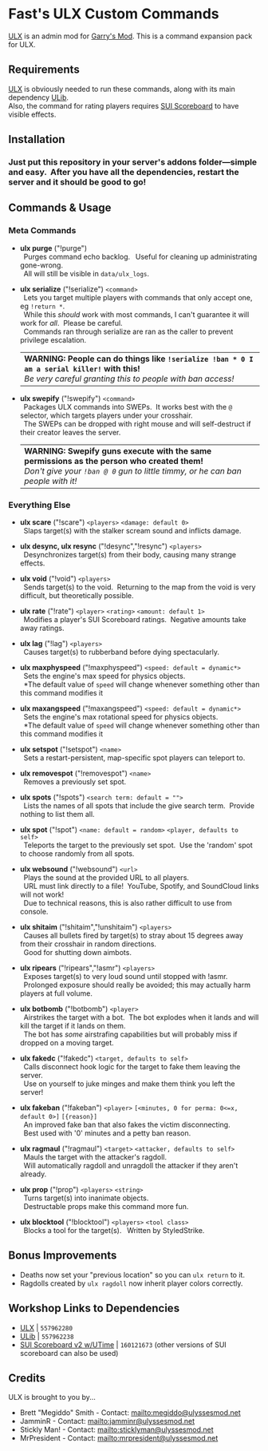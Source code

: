# Fast's ULX Custom Commands
[ULX](https://github.com/TeamUlysses/ulx) is an admin mod for [Garry's Mod](http://garrysmod.com/).
This is a command expansion pack for ULX.

## Requirements
[ULX](https://github.com/TeamUlysses/ulx) is obviously needed to run these commands, along with its main dependency [ULib](https://github.com/TeamUlysses/ulib).<br>
Also, the command for rating players requires [SUI Scoreboard](https://github.com/ZionDevelopers/sui-scoreboard) to have visible effects.

## Installation

### Just put this repository in your server's addons folder—simple and easy. &nbsp;After you have all the dependencies, restart the server and it should be good to go!

## Commands & Usage
### Meta Commands
- <b>ulx purge</b> ("!purge")<br>
&ensp;Purges command echo backlog. &ensp;Useful for cleaning up administrating gone-wrong.<br>
&ensp;All will still be visible in `data/ulx_logs`.

- <b>ulx serialize</b> ("!serialize") `<command>`<br>
&ensp;Lets you target multiple players with commands that only accept one, eg `!return *`.<br>
&ensp;While this *should* work with most commands, I can't guarantee it will work for *all*. &nbsp;Please be careful.<br>
&ensp;Commands ran through serialize are ran as the caller to prevent privilege escalation.
&ensp;<table><tr><td>**WARNING: People can do things like `!serialize !ban * 0 I am a serial killer!` with this!**<br>*Be very careful granting this to people with ban access!*</td></tr></table>

- <b>ulx swepify</b> ("!swepify") `<command>`<br>
&ensp;Packages ULX commands into SWEPs. &nbsp;It works best with the `@` selector, which targets players under your crosshair.<br>
&ensp;The SWEPs can be dropped with right mouse and will self-destruct if their creator leaves the server.
&ensp;<table><tr><td>**WARNING: Swepify guns execute with the same permissions as the person who created them!**<br>*Don't give your `!ban @ 0` gun to little timmy, or he can ban people with it!*</td></tr></table>

### Everything Else
- <b>ulx scare</b> ("!scare") `<players>` `<damage: default 0>`<br>
&ensp;Slaps target(s) with the stalker scream sound and inflicts damage.

- <b>ulx desync, ulx resync</b> ("!desync","!resync") `<players>`<br>
&ensp;Desynchronizes target(s) from their body, causing many strange effects.

- <b>ulx void</b> ("!void") `<players>`<br>
&ensp;Sends target(s) to the void. &nbsp;Returning to the map from the void is very difficult, but theoretically possible.

- <b>ulx rate</b> ("!rate") `<player>` `<rating>` `<amount: default 1>`<br>
&ensp;Modifies a player's SUI Scoreboard ratings. &nbsp;Negative amounts take away ratings.

- <b>ulx lag</b> ("!lag") `<players>`<br>
&ensp;Causes target(s) to rubberband before dying spectacularly.

- <b>ulx maxphyspeed</b> ("!maxphyspeed") `<speed: default = dynamic*>`<br>
&ensp;Sets the engine's max speed for physics objects.<br>
&ensp;*The default value of `speed` will change whenever something other than this command modifies it

- <b>ulx maxangspeed</b> ("!maxangspeed") `<speed: default = dynamic*>`<br>
&ensp;Sets the engine's max rotational speed for physics objects.<br>
&ensp;*The default value of `speed` will change whenever something other than this command modifies it

- <b>ulx setspot</b> ("!setspot") `<name>`<br>
&ensp;Sets a restart-persistent, map-specific spot players can teleport to.<br>

- <b>ulx removespot</b> ("!removespot") `<name>`<br>
&ensp;Removes a previously set spot.<br>

- <b>ulx spots</b> ("!spots") `<search term: default = "">`<br>
&ensp;Lists the names of all spots that include the give search term. &nbsp;Provide nothing to list them all.<br>

- <b>ulx spot</b> ("!spot") `<name: default = random>` `<player, defaults to self>`<br>
&ensp;Teleports the target to the previously set spot. &nbsp;Use the 'random' spot to choose randomly from all spots.<br>

- <b>ulx websound</b> ("!websound") `<url>`<br>
&ensp;Plays the sound at the provided URL to all players.<br>
&ensp;URL must link directly to a file! &nbsp;YouTube, Spotify, and SoundCloud links will not work!<br>
&ensp;Due to technical reasons, this is also rather difficult to use from console.

- <b>ulx shitaim</b> ("!shitaim","!unshitaim") `<players>`<br>
&ensp;Causes all bullets fired by target(s) to stray about 15 degrees away from their crosshair in random directions.<br>
&ensp;Good for shutting down aimbots.<br>

- <b>ulx ripears</b> ("!ripears","!asmr") `<players>`<br>
&ensp;Exposes target(s) to very loud sound until stopped with !asmr.<br>
&ensp;Prolonged exposure should really be avoided; this may actually harm players at full volume.<br>

- <b>ulx botbomb</b> ("!botbomb") `<player>`<br>
&ensp;Airstrikes the target with a bot. &nbsp;The bot explodes when it lands and will kill the target if it lands on them.<br>
&ensp;The bot has <i>some</i> airstrafing capabilities but will probably miss if dropped on a moving target.

- <b>ulx fakedc</b> ("!fakedc") `<target, defaults to self>`<br>
&ensp;Calls disconnect hook logic for the target to fake them leaving the server.<br>
&ensp;Use on yourself to juke minges and make them think you left the server!

- <b>ulx fakeban</b> ("!fakeban") `<player>` `[<minutes, 0 for perma: 0<=x, default 0>]` `[{reason}]`<br>
&ensp;An improved fake ban that also fakes the victim disconnecting.<br>
&ensp;Best used with '0' minutes and a petty ban reason.<br>

- <b>ulx ragmaul</b> ("!ragmaul") `<target>` `<attacker, defaults to self>`<br>
&ensp;Mauls the target with the attacker's ragdoll.<br>
&ensp;Will automatically ragdoll and unragdoll the attacker if they aren't already.<br>

- <b>ulx prop</b> ("!prop") `<players>` `<string>`<br>
&ensp;Turns target(s) into inanimate objects.<br>
&ensp;Destructable props make this command more fun.<br>

- <b>ulx blocktool</b> ("!blocktool") `<players>` `<tool class>`<br>
&ensp;Blocks a tool for the target(s).
&ensp;Written by StyledStrike.

## Bonus Improvements
- Deaths now set your "previous location" so you can `ulx return` to it.
- Ragdolls created by `ulx ragdoll` now inherit player colors correctly.

## Workshop Links to Dependencies
 - [ULX](http://steamcommunity.com/sharedfiles/filedetails/?id=557962280) | `557962280`
 - [ULib](http://steamcommunity.com/sharedfiles/filedetails/?id=557962238) | `557962238`
 - [SUI Scoreboard v2 w/UTime](https://steamcommunity.com/sharedfiles/filedetails/?id=160121673) | `160121673` (other versions of SUI scoreboard can also be used)
 
## Credits
ULX is brought to you by...

* Brett "Megiddo" Smith - Contact: <mailto:megiddo@ulyssesmod.net>
* JamminR - Contact: <mailto:jamminr@ulyssesmod.net>
* Stickly Man! - Contact: <mailto:sticklyman@ulyssesmod.net>
* MrPresident - Contact: <mailto:mrpresident@ulyssesmod.net>
